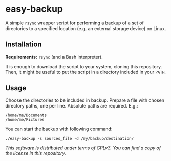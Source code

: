 # easy-backup #

A simple `rsync` wrapper script for performing a backup of a set of directories
to a specified location (e.g. an external storage device) on Linux.

## Installation ##

**Requirements:** `rsync` (and a Bash interpreter).

It is enough to download the script to your system, cloning this repository. 
Then, it might be useful to put
the script in a directory included in your `PATH`.

## Usage ##

Choose the directories to be included in backup. Prepare a file
with chosen directory paths, one per line. Absolute paths are required. E.g.:

	/home/me/Documents
	/home/me/Pictures

You can start the backup with following command:

	./easy-backup -s sources_file -d /my/backup/destination/ 


*This software is distributed under terms of GPLv3.*
*You can find a copy of the license in this repository.*

